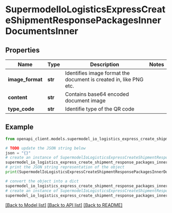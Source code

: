 # SupermodelIoLogisticsExpressCreateShipmentResponsePackagesInnerDocumentsInner


## Properties

Name | Type | Description | Notes
------------ | ------------- | ------------- | -------------
**image_format** | **str** | Identifies image format the document is created in, like PNG etc. | 
**content** | **str** | Contains base64 encoded document image | 
**type_code** | **str** | Identifie type of the QR code | 

## Example

```python
from openapi_client.models.supermodel_io_logistics_express_create_shipment_response_packages_inner_documents_inner import SupermodelIoLogisticsExpressCreateShipmentResponsePackagesInnerDocumentsInner

# TODO update the JSON string below
json = "{}"
# create an instance of SupermodelIoLogisticsExpressCreateShipmentResponsePackagesInnerDocumentsInner from a JSON string
supermodel_io_logistics_express_create_shipment_response_packages_inner_documents_inner_instance = SupermodelIoLogisticsExpressCreateShipmentResponsePackagesInnerDocumentsInner.from_json(json)
# print the JSON string representation of the object
print(SupermodelIoLogisticsExpressCreateShipmentResponsePackagesInnerDocumentsInner.to_json())

# convert the object into a dict
supermodel_io_logistics_express_create_shipment_response_packages_inner_documents_inner_dict = supermodel_io_logistics_express_create_shipment_response_packages_inner_documents_inner_instance.to_dict()
# create an instance of SupermodelIoLogisticsExpressCreateShipmentResponsePackagesInnerDocumentsInner from a dict
supermodel_io_logistics_express_create_shipment_response_packages_inner_documents_inner_from_dict = SupermodelIoLogisticsExpressCreateShipmentResponsePackagesInnerDocumentsInner.from_dict(supermodel_io_logistics_express_create_shipment_response_packages_inner_documents_inner_dict)
```
[[Back to Model list]](../README.md#documentation-for-models) [[Back to API list]](../README.md#documentation-for-api-endpoints) [[Back to README]](../README.md)


